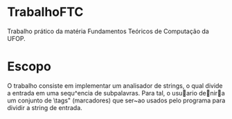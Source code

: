 # TrabalhoFTC
Trabalho prático da matéria Fundamentos Teóricos de Computação da UFOP. 
# Escopo
O trabalho consiste em implementar um analisador de strings, o qual divide a entrada em uma sequ^encia
de subpalavras. Para tal, o usuario denira um conjunto de \tags" (marcadores) que ser~ao usados pelo
programa para dividir a string de entrada.

